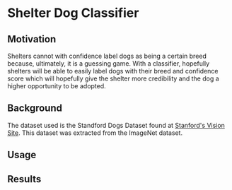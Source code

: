 # Shelter Dog Classifier

## Motivation
Shelters cannot with confidence label dogs as being a certain breed because, ultimately, it is a guessing game. With a classifier, hopefully shelters will be able to easily label dogs with their breed and confidence score which will hopefully give the shelter more credibility and the dog a higher opportunity to be adopted.

## Background
The dataset used is the Standford Dogs Dataset found at [Stanford's Vision Site](http://vision.stanford.edu/aditya86/ImageNetDogs/). This dataset was extracted from the ImageNet dataset.

## Usage


## Results
